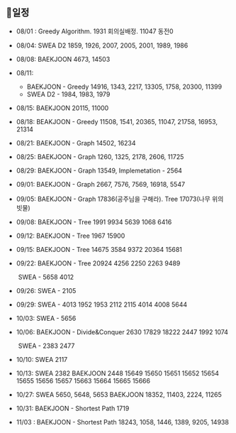 ## 📅일정

- 08/01 : Greedy Algorithm. 1931 회의실배정. 11047 동전0

- 08/04: SWEA D2 1859, 1926, 2007, 2005, 2001, 1989, 1986

- 08/08: BAEKJOON 4673, 14503

- 08/11: 
  - BAEKJOON - Greedy 14916, 1343, 2217, 13305, 1758, 20300, 11399
  - SWEA D2 - 1984, 1983, 1979
  
- 08/15: BAEKJOON 20115, 11000

- 08/18: BEAKJOON - Greedy 11508, 1541, 20365, 11047, 21758, 16953, 21314

- 08/21: BAEKJOON - Graph 14502, 16234

- 08/25: BAEKJOON - Graph 1260, 1325, 2178, 2606, 11725

- 08/29: BAEKJOON - Graph 13549, Implemetation - 2564

- 09/01: BAEKJOON - Graph 2667, 7576, 7569, 16918, 5547

- 09/05: BAEKJOON - Graph 17836(공주님을 구해라). Tree 17073(나무 위의 빗물)

- 09/08: BAEKJOON - Tree 1991 9934 5639 1068 6416

- 09/12: BAEKJOON - Tree 1967 15900

- 09/15: BAEKJOON - Tree 14675 3584 9372 20364 15681

- 09/22: BAEKJOON - Tree 20924 4256 2250 2263 9489

  ​			SWEA - 5658 4012

- 09/26: SWEA - 2105

- 09/29: SWEA - 4013 1952 1953 2112 2115 4014 4008 5644

- 10/03: SWEA - 5656

- 10/06: BAEKJOON - Divide&Conquer 2630 17829 18222 2447 1992 1074

  ​			SWEA - 2383 2477
  
- 10/10: SWEA 2117

- 10/13: SWEA 2382
             BAEKJOON 2448 15649 15650 15651 15652 15654 15655 15656 15657 15663 15664 15665 15666
         
- 10/27: SWEA 5650, 5648, 5653
         BAEKJOON 18352, 11403, 2224, 11265
     
- 10/31: BAEKJOON - Shortest Path 1719

- 11/03 : BAEKJOON - Shortest Path 18243, 1058, 1446, 1389,  9205, 14938

